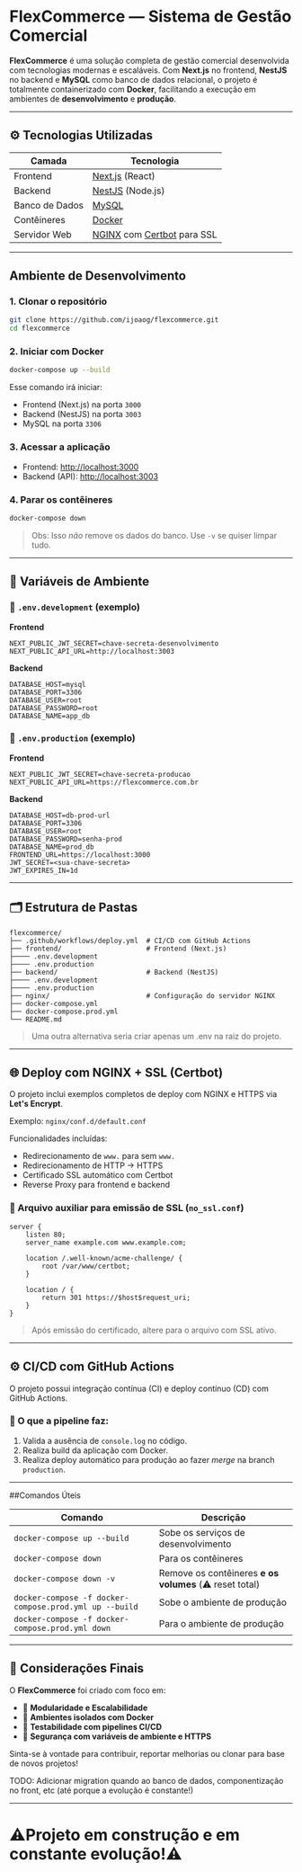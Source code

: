 # FlexCommerce — Sistema de Gestão Comercial

**FlexCommerce** é uma solução completa de gestão comercial desenvolvida com tecnologias modernas e escaláveis. Com **Next.js** no frontend, **NestJS** no backend e **MySQL** como banco de dados relacional, o projeto é totalmente containerizado com **Docker**, facilitando a execução em ambientes de **desenvolvimento** e **produção**.

---

## ⚙️ Tecnologias Utilizadas

| Camada         | Tecnologia        |
|----------------|-------------------|
| Frontend       | [Next.js](https://nextjs.org/) (React) |
| Backend        | [NestJS](https://nestjs.com/) (Node.js) |
| Banco de Dados | [MySQL](https://www.mysql.com/) |
| Contêineres    | [Docker](https://www.docker.com/) |
| Servidor Web   | [NGINX](https://nginx.org/) com [Certbot](https://certbot.eff.org/) para SSL |

---

## Ambiente de Desenvolvimento

### 1. Clonar o repositório

```bash
git clone https://github.com/ijoaog/flexcommerce.git
cd flexcommerce
```

### 2. Iniciar com Docker

```bash
docker-compose up --build
```

Esse comando irá iniciar:

- Frontend (Next.js) na porta `3000`
- Backend (NestJS) na porta `3003`
- MySQL na porta `3306`

### 3. Acessar a aplicação

- Frontend: [http://localhost:3000](http://localhost:3000)
- Backend (API): [http://localhost:3003](http://localhost:3003)

### 4. Parar os contêineres

```bash
docker-compose down
```

> Obs: Isso *não* remove os dados do banco. Use `-v` se quiser limpar tudo.

---

## 🔐 Variáveis de Ambiente

### 🔧 `.env.development` (exemplo)

**Frontend**
```env
NEXT_PUBLIC_JWT_SECRET=chave-secreta-desenvolvimento
NEXT_PUBLIC_API_URL=http://localhost:3003
```

**Backend**
```env
DATABASE_HOST=mysql
DATABASE_PORT=3306
DATABASE_USER=root
DATABASE_PASSWORD=root
DATABASE_NAME=app_db
```

### 🚀 `.env.production` (exemplo)

**Frontend**
```env
NEXT_PUBLIC_JWT_SECRET=chave-secreta-producao
NEXT_PUBLIC_API_URL=https://flexcommerce.com.br
```

**Backend**
```env
DATABASE_HOST=db-prod-url
DATABASE_PORT=3306
DATABASE_USER=root
DATABASE_PASSWORD=senha-prod
DATABASE_NAME=prod_db
FRONTEND_URL=https://localhost:3000
JWT_SECRET=<sua-chave-secreta>
JWT_EXPIRES_IN=1d
```

---

## 🗂️ Estrutura de Pastas

```
flexcommerce/
├── .github/workflows/deploy.yml  # CI/CD com GitHub Actions
├── frontend/                     # Frontend (Next.js)
├──── .env.development
├──── .env.production
├── backend/                      # Backend (NestJS)
├──── .env.development
├──── .env.production
├── nginx/                        # Configuração do servidor NGINX
├── docker-compose.yml
├── docker-compose.prod.yml
└── README.md
```

> Uma outra alternativa seria criar apenas um .env na raiz do projeto.

---

## 🌐 Deploy com NGINX + SSL (Certbot)

O projeto inclui exemplos completos de deploy com NGINX e HTTPS via **Let's Encrypt**.

Exemplo: `nginx/conf.d/default.conf`

Funcionalidades incluídas:

- Redirecionamento de `www.` para sem `www.`
- Redirecionamento de HTTP → HTTPS
- Certificado SSL automático com Certbot
- Reverse Proxy para frontend e backend

### 🔄 Arquivo auxiliar para emissão de SSL (`no_ssl.conf`)

```nginx
server {
    listen 80;
    server_name example.com www.example.com;

    location /.well-known/acme-challenge/ {
        root /var/www/certbot;
    }

    location / {
        return 301 https://$host$request_uri;
    }
}
```

> Após emissão do certificado, altere para o arquivo com SSL ativo.

---

## ⚙️ CI/CD com GitHub Actions

O projeto possui integração contínua (CI) e deploy contínuo (CD) com GitHub Actions.

### 🧪 O que a pipeline faz:

1. Valida a ausência de `console.log` no código.
2. Realiza build da aplicação com Docker.
3. Realiza deploy automático para produção ao fazer *merge* na branch `production`.


---

##Comandos Úteis

| Comando | Descrição |
|--------|-----------|
| `docker-compose up --build` | Sobe os serviços de desenvolvimento |
| `docker-compose down` | Para os contêineres |
| `docker-compose down -v` | Remove os contêineres **e os volumes** (⚠️ reset total) |
| `docker-compose -f docker-compose.prod.yml up --build` | Sobe o ambiente de produção |
| `docker-compose -f docker-compose.prod.yml down` | Para o ambiente de produção |

---

## 📢 Considerações Finais

O **FlexCommerce** foi criado com foco em:

- 🔁 **Modularidade e Escalabilidade**
- 🐳 **Ambientes isolados com Docker**
- 🧪 **Testabilidade com pipelines CI/CD**
- 🔐 **Segurança com variáveis de ambiente e HTTPS**

Sinta-se à vontade para contribuir, reportar melhorias ou clonar para base de novos projetos!

TODO: Adicionar migration quando ao banco de dados, componentização no front, etc (até porque a evolução é constante!)

---

# ⚠️Projeto em construção e em constante evolução!⚠️
